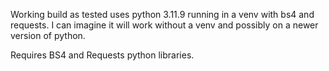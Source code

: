Working build as tested uses python 3.11.9 running in a venv with bs4 and requests. I can imagine it will work without a venv and possibly on a newer version of python. 

Requires BS4 and Requests python libraries. 
